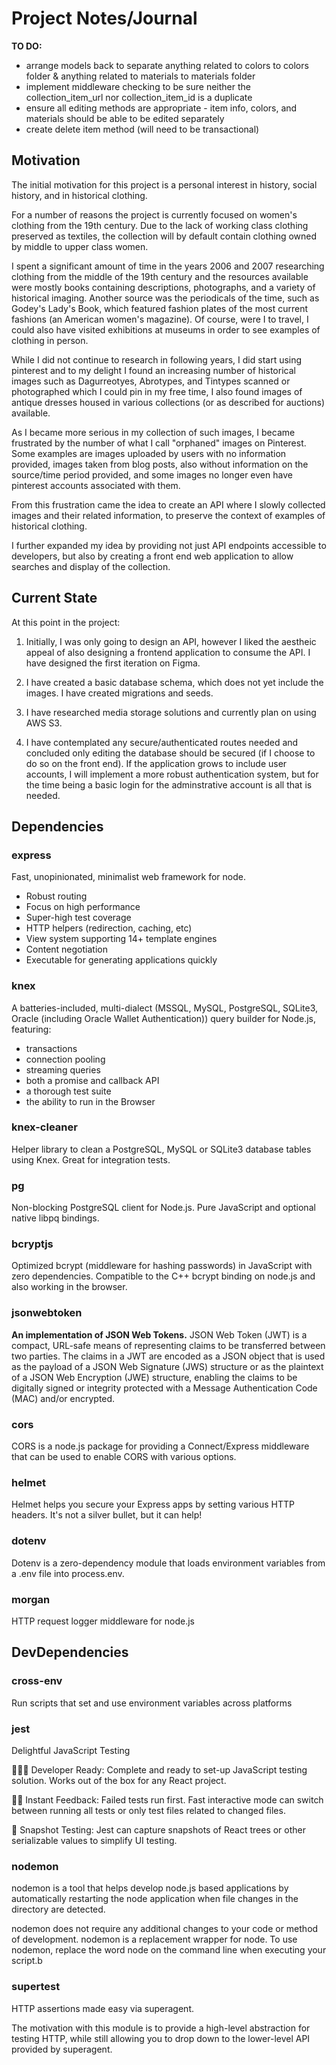 # Project Notes/Journal #

**TO DO:**
 - arrange models back to separate anything related to colors to colors folder & anything related to materials to materials folder
 - implement middleware checking to be sure neither the collection_item_url nor collection_item_id is a duplicate
 - ensure all editing methods are appropriate - item info, colors, and materials should be able to be edited separately
 - create delete item method (will need to be transactional)
## Motivation ##

The initial motivation for this project is a personal interest in history, social history, and in historical clothing.

For a number of reasons the project is currently focused on women's clothing from the 19th century.  Due to the lack of working class clothing preserved as textiles, the collection will by default contain clothing owned by middle to upper class women.

I spent a significant amount of time in the years 2006 and 2007 researching clothing from the middle of the 19th century and the resources available were mostly books containing descriptions, photographs, and a variety of historical imaging.  Another source was the periodicals of the time, such as Godey's Lady's Book, which featured fashion plates of the most current fashions (an American women's magazine).  Of course, were I to travel, I could also have visited exhibitions at museums in order to see examples of clothing in person.

While I did not continue to research in following years, I did start using pinterest and to my delight I found an increasing number of historical images such as Dagurreotyes, Abrotypes, and Tintypes scanned or photographed which I could pin in my free time, I also found images of antique dresses housed in various collections (or as described for auctions) available.  

As I became more serious in my collection of such images, I became frustrated by the number of what I call "orphaned" images on Pinterest. Some examples are images uploaded by users with no information provided, images taken from blog posts, also without information on the source/time period provided, and some images no longer even have pinterest accounts associated with them.  

From this frustration came the idea to create an API where I slowly collected images and their related information, to preserve the context of examples of historical clothing.  

I further expanded my idea by providing not just API endpoints accessible to developers, but also by creating a front end web application to allow searches and display of the collection.

## Current State ##

At this point in the project:

1. Initially, I was only going to design an API, however I liked the aestheic appeal of also designing a frontend application to consume the API.  I have designed the first iteration on Figma.

2. I have created a basic database schema, which does not yet include the images.  I have created migrations and seeds.

3. I have researched media storage solutions and currently plan on using AWS S3.  

4.  I have contemplated any secure/authenticated routes needed and concluded only editing the database should be secured (if I choose to do so on the front end).  If the application grows to include user accounts, I will implement a more robust authentication system, but for the time being a basic login for the adminstrative account is all that is needed.


## Dependencies ##
### **express** ###  
Fast, unopinionated, minimalist web framework for node.
* Robust routing
* Focus on high performance
* Super-high test coverage
* HTTP helpers (redirection, caching, etc)
* View system supporting 14+ template engines
* Content negotiation
* Executable for generating applications quickly
  
### **knex** ###
A batteries-included, multi-dialect (MSSQL, MySQL, PostgreSQL, SQLite3, Oracle (including Oracle Wallet Authentication)) query builder for Node.js, featuring:

* transactions
* connection pooling
* streaming queries
* both a promise and callback API
* a thorough test suite
* the ability to run in the Browser

### **knex-cleaner** ###
Helper library to clean a PostgreSQL, MySQL or SQLite3 database tables using Knex. Great for integration tests.
### **pg** ###
Non-blocking PostgreSQL client for Node.js. Pure JavaScript and optional native libpq bindings.
### **bcryptjs** ###
Optimized bcrypt (middleware for hashing passwords) in JavaScript with zero dependencies. Compatible to the C++ bcrypt binding on node.js and also working in the browser.
### **jsonwebtoken** ###
**An implementation of JSON Web Tokens.**
JSON Web Token (JWT) is a compact, URL-safe means of representing claims to be transferred between two parties.  The claims in a JWT are encoded as a JSON object that is used as the payload of a JSON Web Signature (JWS) structure or as the plaintext of a JSON Web Encryption (JWE) structure, enabling the claims to be digitally signed or integrity protected with a Message Authentication Code (MAC) and/or encrypted.
### **cors** ###
CORS is a node.js package for providing a Connect/Express middleware that can be used to enable CORS with various options.
### **helmet** ###
Helmet helps you secure your Express apps by setting various HTTP headers. It's not a silver bullet, but it can help!
### **dotenv** ###
Dotenv is a zero-dependency module that loads environment variables from a .env file into process.env.

### **morgan** ###
HTTP request logger middleware for node.js

## DevDependencies ##

### **cross-env** ###
Run scripts that set and use environment variables across platforms

### **jest** ###
Delightful JavaScript Testing

👩🏻‍💻 Developer Ready: Complete and ready to set-up JavaScript testing solution. Works out of the box for any React project.

🏃🏽 Instant Feedback: Failed tests run first. Fast interactive mode can switch between running all tests or only test files related to changed files.

📸 Snapshot Testing: Jest can capture snapshots of React trees or other serializable values to simplify UI testing.
### **nodemon** ###
nodemon is a tool that helps develop node.js based applications by automatically restarting the node application when file changes in the directory are detected.

nodemon does not require any additional changes to your code or method of development. nodemon is a replacement wrapper for node. To use nodemon, replace the word node on the command line when executing your script.b
### **supertest** ###
HTTP assertions made easy via superagent.

The motivation with this module is to provide a high-level abstraction for testing HTTP, while still allowing you to drop down to the lower-level API provided by superagent.

